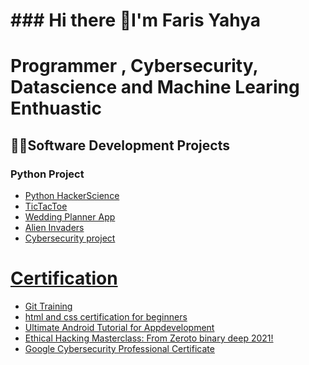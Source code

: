 <h1>### Hi there 👋I'm Faris Yahya</h1>
<h1 style="color:rbg(0,0,255);">Programmer , Cybersecurity, Datascience and Machine Learing Enthuastic</h1>
<h2>👨‍💻Software Development Projects</h2>
<h3>Python Project</h3>
<ul>
<li><a href="https://github.com/faris777/MiniPythonCollection"/> Python HackerScience </a></li>
<li><a href="https://github.com/faris777/TicTacToe"/> TicTacToe </a></li>
<li><a href="https://github.com/faris777/Wplanner">Wedding Planner App</li>  
<li><a href="https://github.com/faris777/alieninvadergame"/>Alien Invaders</li>
 <li><a href="https://github.com/faris777/Cybersecurity_project"/>Cybersecurity project</li>
</ul>
<h1>Certification</h1>
<ul>
 <li>Git Training</li>
<li>html and css certification for beginners</li>
<li>Ultimate Android Tutorial for Appdevelopment</li>
<li>Ethical Hacking Masterclass: From Zeroto binary deep 2021!</li>
<li>Google Cybersecurity Professional Certificate</li>
</ul>
